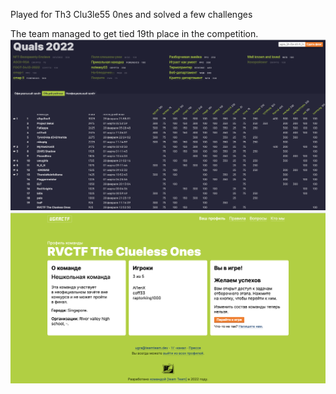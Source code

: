 Played for Th3 Clu3le55 0nes and solved a few challenges

The team managed to get tied 19th place in the competition.
![score](./images/score.png)
![team](./images/team.png)
